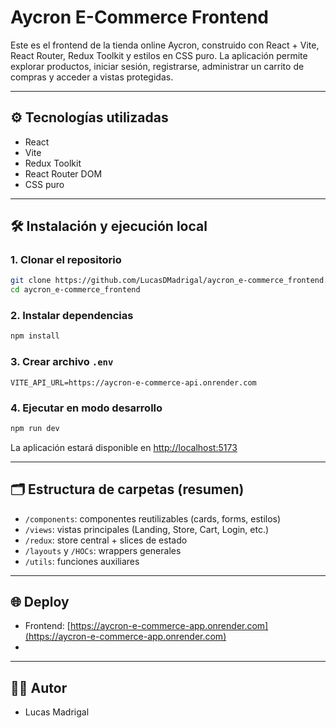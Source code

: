
# Aycron E-Commerce Frontend

Este es el frontend de la tienda online Aycron, construido con React + Vite, React Router, Redux Toolkit y estilos en CSS puro. La aplicación permite explorar productos, iniciar sesión, registrarse, administrar un carrito de compras y acceder a vistas protegidas.

---

## ⚙️ Tecnologías utilizadas

- React
- Vite
- Redux Toolkit
- React Router DOM
- CSS puro

---

## 🛠️ Instalación y ejecución local

### 1. Clonar el repositorio

```bash
git clone https://github.com/LucasDMadrigal/aycron_e-commerce_frontend.git
cd aycron_e-commerce_frontend
```

### 2. Instalar dependencias

```bash
npm install
```

### 3. Crear archivo `.env`

```env
VITE_API_URL=https://aycron-e-commerce-api.onrender.com
```

### 4. Ejecutar en modo desarrollo

```bash
npm run dev
```

La aplicación estará disponible en [http://localhost:5173](http://localhost:5173)

---

## 🗂️ Estructura de carpetas (resumen)

- `/components`: componentes reutilizables (cards, forms, estilos)
- `/views`: vistas principales (Landing, Store, Cart, Login, etc.)
- `/redux`: store central + slices de estado
- `/layouts` y `/HOCs`: wrappers generales
- `/utils`: funciones auxiliares

---

## 🌐 Deploy
- Frontend: [https://aycron-e-commerce-app.onrender.com](https://aycron-e-commerce-app.onrender.com)
- 
---

## 👨‍💻 Autor

- Lucas Madrigal

